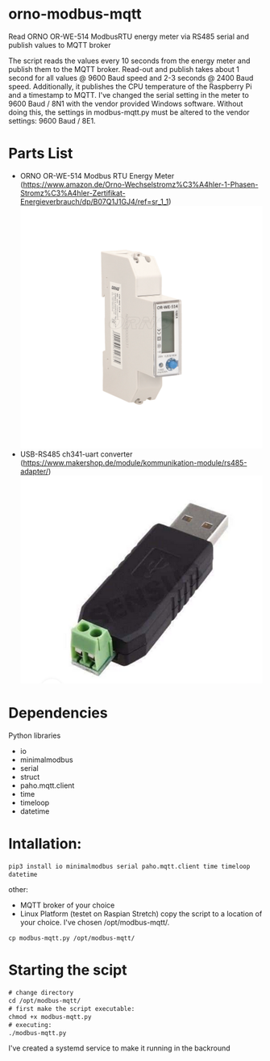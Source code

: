 # orno-modbus-mqtt
Read ORNO OR-WE-514 ModbusRTU energy meter via RS485 serial and publish values to MQTT broker

The script reads the values every 10 seconds from the energy meter and publish them to the MQTT broker. Read-out and publish takes about 1 second for all values @ 9600 Baud speed and 2-3 seconds @ 2400 Baud speed.
Additionally, it publishes the CPU temperature of the Raspberry Pi and a timestamp to MQTT.
I've changed the serial setting in the meter to 9600 Baud / 8N1 with the vendor provided Windows software. Without doing this, the settings in modbus-mqtt.py must be altered to the vendor settings: 9600 Baud / 8E1.

# Parts List
- ORNO OR-WE-514 Modbus RTU Energy Meter (https://www.amazon.de/Orno-Wechselstromz%C3%A4hler-1-Phasen-Stromz%C3%A4hler-Zertifikat-Energieverbrauch/dp/B07Q1J1GJ4/ref=sr_1_1)
![Pic1](pics/or-we-514.png)
- USB-RS485 ch341-uart converter (https://www.makershop.de/module/kommunikation-module/rs485-adapter/)
![Pic2](pics/rs485-usb.PNG)

# Dependencies
Python libraries
- io
- minimalmodbus
- serial
- struct
- paho.mqtt.client
- time
- timeloop
- datetime

# Intallation:
```
pip3 install io minimalmodbus serial paho.mqtt.client time timeloop datetime
```
other:
- MQTT broker of your choice
- Linux Platform (testet on Raspian Stretch)
copy the script to a location of your choice. I've chosen /opt/modbus-mqtt/.

```
cp modbus-mqtt.py /opt/modbus-mqtt/
```

# Starting the scipt
```
# change directory
cd /opt/modbus-mqtt/
# first make the script executable:
chmod +x modbus-mqtt.py
# executing:
./modbus-mqtt.py
```
I've created a systemd service to make it running in the backround
